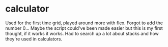 # calculator

Used for the first time grid, played around more with flex. Forgot to add the number 0...
Maybe the script could've been made easier but this is my first thought, if it works it works.
Had to search up a lot about stacks and how they're used in calculators.